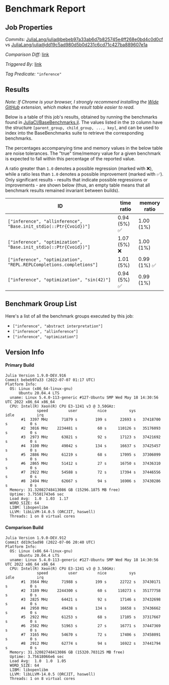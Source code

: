 # Benchmark Report

## Job Properties

*Commits:* [JuliaLang/julia@bebeb97a33ab6d7b825745e4ff268e0bd4c0d0cf](https://github.com/JuliaLang/julia/commit/bebeb97a33ab6d7b825745e4ff268e0bd4c0d0cf) vs [JuliaLang/julia@dd19c5ad980d5b0d231c6cd71c427ba889607e1a](https://github.com/JuliaLang/julia/commit/dd19c5ad980d5b0d231c6cd71c427ba889607e1a)

*Comparison Diff:* [link](https://github.com/JuliaLang/julia/compare/dd19c5ad980d5b0d231c6cd71c427ba889607e1a..bebeb97a33ab6d7b825745e4ff268e0bd4c0d0cf)

*Triggered By:* [link](https://github.com/JuliaLang/julia/pull/45934#issuecomment-1176926722)

*Tag Predicate:* `"inference"`

## Results

*Note: If Chrome is your browser, I strongly recommend installing the [Wide GitHub](https://chrome.google.com/webstore/detail/wide-github/kaalofacklcidaampbokdplbklpeldpj?hl=en)
extension, which makes the result table easier to read.*

Below is a table of this job's results, obtained by running the benchmarks found in
[JuliaCI/BaseBenchmarks.jl](https://github.com/JuliaCI/BaseBenchmarks.jl). The values
listed in the `ID` column have the structure `[parent_group, child_group, ..., key]`,
and can be used to index into the BaseBenchmarks suite to retrieve the corresponding
benchmarks.

The percentages accompanying time and memory values in the below table are noise tolerances. The "true"
time/memory value for a given benchmark is expected to fall within this percentage of the reported value.

A ratio greater than `1.0` denotes a possible regression (marked with :x:), while a ratio less
than `1.0` denotes a possible improvement (marked with :white_check_mark:). Only significant results - results
that indicate possible regressions or improvements - are shown below (thus, an empty table means that all
benchmark results remained invariant between builds).

| ID | time ratio | memory ratio |
|----|------------|--------------|
| `["inference", "allinference", "Base.init_stdio(::Ptr{Cvoid})"]` | 0.94 (5%) :white_check_mark: | 1.00 (1%)  |
| `["inference", "optimization", "Base.init_stdio(::Ptr{Cvoid})"]` | 1.07 (5%) :x: | 1.00 (1%)  |
| `["inference", "optimization", "REPL.REPLCompletions.completions"]` | 1.01 (5%)  | 0.99 (1%) :white_check_mark: |
| `["inference", "optimization", "sin(42)"]` | 0.94 (5%) :white_check_mark: | 0.99 (1%)  |

## Benchmark Group List

Here's a list of all the benchmark groups executed by this job:

- `["inference", "abstract interpretation"]`
- `["inference", "allinference"]`
- `["inference", "optimization"]`

## Version Info

#### Primary Build

```
Julia Version 1.9.0-DEV.916
Commit bebeb97a33 (2022-07-07 01:17 UTC)
Platform Info:
  OS: Linux (x86_64-linux-gnu)
      Ubuntu 20.04.4 LTS
  uname: Linux 5.4.0-113-generic #127-Ubuntu SMP Wed May 18 14:30:56 UTC 2022 x86_64 x86_64
  CPU: Intel(R) Xeon(R) CPU E3-1241 v3 @ 3.50GHz: 
              speed         user         nice          sys         idle          irq
       #1  3397 MHz      71879 s        199 s      22693 s   37418700 s          0 s
       #2  3016 MHz    2234481 s         60 s     110126 s   35176093 s          0 s
       #3  2973 MHz      63821 s         92 s      17123 s   37421692 s          0 s
       #4  3100 MHz      49042 s        134 s      16637 s   37425457 s          0 s
       #5  2886 MHz      61219 s         68 s      17095 s   37306099 s          0 s
       #6  2865 MHz      51412 s         27 s      16750 s   37436310 s          0 s
       #7  2922 MHz      54588 s         72 s      17394 s   37446556 s          0 s
       #8  2494 MHz      62667 s         94 s      16906 s   37430286 s          0 s
  Memory: 31.32082748413086 GB (15296.1875 MB free)
  Uptime: 3.75501743e6 sec
  Load Avg:  1.0  1.03  1.17
  WORD_SIZE: 64
  LIBM: libopenlibm
  LLVM: libLLVM-14.0.5 (ORCJIT, haswell)
  Threads: 1 on 8 virtual cores

```

#### Comparison Build

```
Julia Version 1.9.0-DEV.912
Commit dd19c5ad98 (2022-07-06 20:40 UTC)
Platform Info:
  OS: Linux (x86_64-linux-gnu)
      Ubuntu 20.04.4 LTS
  uname: Linux 5.4.0-113-generic #127-Ubuntu SMP Wed May 18 14:30:56 UTC 2022 x86_64 x86_64
  CPU: Intel(R) Xeon(R) CPU E3-1241 v3 @ 3.50GHz: 
              speed         user         nice          sys         idle          irq
       #1  3564 MHz      71988 s        199 s      22722 s   37430171 s          0 s
       #2  3189 MHz    2244300 s         60 s     110273 s   35177758 s          0 s
       #3  2825 MHz      64421 s         92 s      17146 s   37432698 s          0 s
       #4  2950 MHz      49438 s        134 s      16658 s   37436662 s          0 s
       #5  2922 MHz      61253 s         68 s      17105 s   37317667 s          0 s
       #6  2582 MHz      51963 s         27 s      16771 s   37447369 s          0 s
       #7  3165 MHz      54670 s         72 s      17406 s   37458091 s          0 s
       #8  2912 MHz      62774 s         94 s      16922 s   37441794 s          0 s
  Memory: 31.32082748413086 GB (15320.703125 MB free)
  Uptime: 3.75618066e6 sec
  Load Avg:  1.0  1.0  1.05
  WORD_SIZE: 64
  LIBM: libopenlibm
  LLVM: libLLVM-14.0.5 (ORCJIT, haswell)
  Threads: 1 on 8 virtual cores

```
